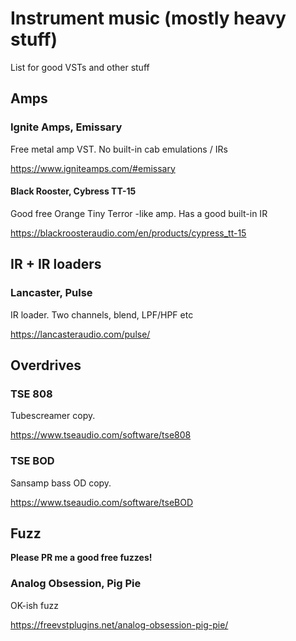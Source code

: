 # Instrument music (mostly heavy stuff)

List for good VSTs and other stuff

## Amps

### Ignite Amps, Emissary 

Free metal amp VST. No built-in cab emulations / IRs

https://www.igniteamps.com/#emissary

#### Black Rooster, Cybress TT-15

Good free Orange Tiny Terror -like amp. Has a good built-in IR

https://blackroosteraudio.com/en/products/cypress_tt-15

## IR + IR loaders

### Lancaster, Pulse

IR loader. Two channels, blend, LPF/HPF etc

https://lancasteraudio.com/pulse/

## Overdrives

### TSE 808

Tubescreamer copy.

https://www.tseaudio.com/software/tse808

### TSE BOD

Sansamp bass OD copy.

https://www.tseaudio.com/software/tseBOD

## Fuzz

**Please PR me a good free fuzzes!**

### Analog Obsession, Pig Pie

OK-ish fuzz

https://freevstplugins.net/analog-obsession-pig-pie/
